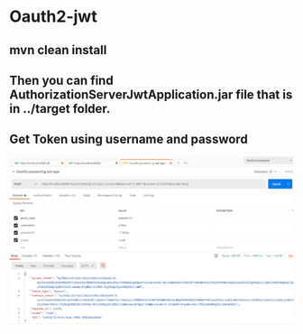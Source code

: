 ﻿# Oauth2-jwt
## mvn clean install
## Then you can find AuthorizationServerJwtApplication.jar file that is in ../target folder.

## Get Token using username and password

![alt text](https://github.com/Crouching-Tiger-Hidden-Dragon/Authorization-Server-JWT/blob/master/images/postman-Oauth-authenticate-demo.png?raw=true)
